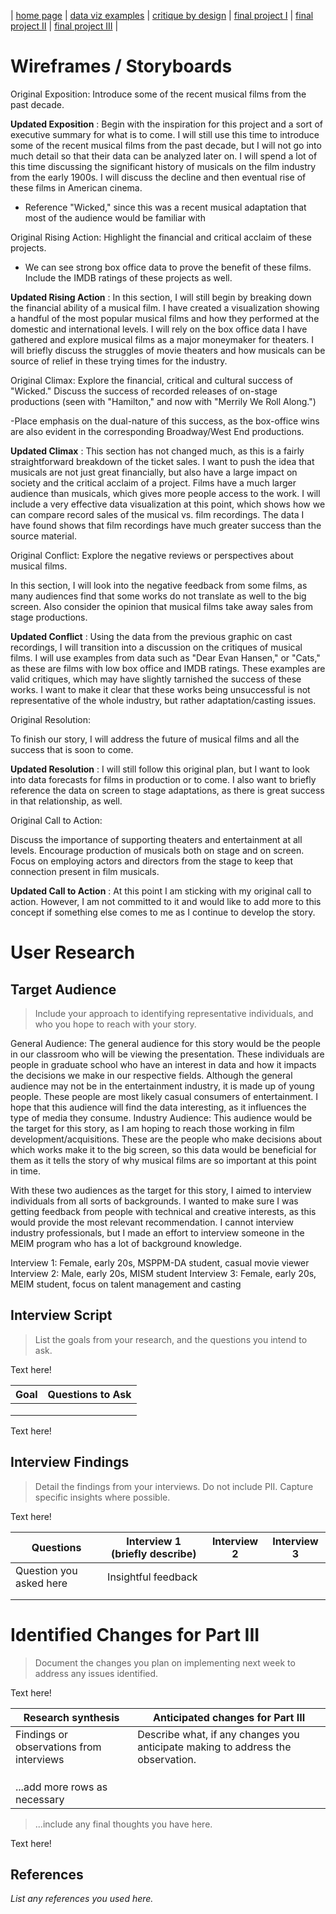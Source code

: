 | [home page](https://cmustudent.github.io/tswd-portfolio-templates/) | [data viz examples](dataviz-examples) | [critique by design](critique-by-design) | [final project I](final-project-part-one) | [final project II](final-project-part-two) | [final project III](final-project-part-three) |

# Wireframes / Storyboards

Original Exposition: Introduce some of the recent musical films from the past decade.

**Updated Exposition** : 
Begin with the inspiration for this project and a sort of executive summary for what is to come. I will still use this time to introduce some of the recent musical films from the past decade, but I will not go into much detail so that their data can be analyzed later on. I will spend a lot of this time discussing the significant history of musicals on the film industry from the early 1900s. I will discuss the decline and then eventual rise of these films in American cinema. 
 - Reference "Wicked," since this was a recent musical adaptation that most of the audience would be familiar with

Original Rising Action: Highlight the financial and critical acclaim of these projects.

 - We can see strong box office data to prove the benefit of these films. Include the IMDB ratings of these projects as well.

**Updated Rising Action** :
In this section, I will still begin by breaking down the financial ability of a musical film. I have created a visualization showing a handful of the most popular musical films and how they performed at the domestic and international levels. I will rely on the box office data I have gathered and explore musical films as a major moneymaker for theaters. I will briefly discuss the struggles of movie theaters and how musicals can be source of relief in these trying times for the industry. 

Original Climax: Explore the financial, critical and cultural success of "Wicked." Discuss the success of recorded releases of on-stage productions (seen with "Hamilton," and now with "Merrily We Roll Along.")

-Place emphasis on the dual-nature of this success, as the box-office wins are also evident in the corresponding Broadway/West End productions.

**Updated Climax** :
This section has not changed much, as this is a fairly straightforward breakdown of the ticket sales. I want to push the idea that musicals are not just great financially, but also have a large impact on society and the critical acclaim of a project. Films have a much larger audience than musicals, which gives more people access to the work. I will include a very effective data visualization at this point, which shows how we can compare record sales of the musical vs. film recordings. The data I have found shows that film recordings have much greater success than the source material. 

Original Conflict: Explore the negative reviews or perspectives about musical films.

In this section, I will look into the negative feedback from some films, as many audiences find that some works do not translate as well to the big screen. Also consider the opinion that musical films take away sales from stage productions.

**Updated Conflict** :
Using the data from the previous graphic on cast recordings, I will transition into a discussion on the critiques of musical films. I will use examples from data such as "Dear Evan Hansen," or "Cats," as these are films with low box office and IMDB ratings. These examples are valid critiques, which may have slightly tarnished the success of these works. I want to make it clear that these works being unsuccessful is not representative of the whole industry, but rather adaptation/casting issues. 

Original Resolution:

To finish our story, I will address the future of musical films and all the success that is soon to come.

**Updated Resolution** :
I will still follow this original plan, but I want to look into data forecasts for films in production or to come. I also want to briefly reference the data on screen to stage adaptations, as there is great success in that relationship, as well. 

Original Call to Action:

Discuss the importance of supporting theaters and entertainment at all levels. Encourage production of musicals both on stage and on screen. Focus on employing actors and directors from the stage to keep that connection present in film musicals.

**Updated Call to Action** :
At this point I am sticking with my original call to action. However, I am not committed to it and would like to add more to this concept if something else comes to me as I continue to develop the story. 


# User Research 

## Target Audience
> Include your approach to identifying representative individuals, and who you hope to reach with your story. 

General Audience: The general audience for this story would be the people in our classroom who will be viewing the presentation. These individuals are people in graduate school who have an interest in data and how it impacts the decisions we make in our respective fields. Although the general audience may not be in the entertainment industry, it is made up of young people. These people are most likely casual consumers of entertainment. I hope that this audience will find the data interesting, as it influences the type of media they consume. 
Industry Audience: This audience would be the target for this story, as I am hoping to reach those working in film development/acquisitions. These are the people who make decisions about which works make it to the big screen, so this data would be beneficial for them as it tells the story of why musical films are so important at this point in time. 

With these two audiences as the target for this story, I aimed to interview individuals from all sorts of backgrounds. I wanted to make sure I was getting feedback from people with technical and creative interests, as this would provide the most relevant recommendation. I cannot interview industry professionals, but I made an effort to interview someone in the MEIM program who has a lot of background knowledge. 

Interview 1: Female, early 20s, MSPPM-DA student, casual movie viewer
Interview 2: Male, early 20s, MISM student
Interview 3: Female, early 20s, MEIM student, focus on talent management and casting

## Interview Script
> List the goals from your research, and the questions you intend to ask. 

Text here!

| Goal | Questions to Ask |
|------|------------------|
|      |                  |
|      |                  |
|      |                  |


Text here!

## Interview Findings
> Detail the findings from your interviews.  Do not include PII.  Capture specific insights where possible.

Text here!

| Questions               | Interview 1 (briefly describe) | Interview 2 | Interview 3 |
|-------------------------|--------------------------------|-------------|-------------|
| Question you asked here | Insightful feedback            |             |             |
|                         |                                |             |             |
|                         |                                |             |             |


# Identified Changes for Part III
> Document the changes you plan on implementing next week to address any issues identified.  

Text here!

| Research synthesis                       | Anticipated changes for Part III                                                |
|------------------------------------------|---------------------------------------------------------------------------------|
| Findings or observations from interviews | Describe what, if any changes you anticipate making to address the observation. |
|                                          |                                                                                 |
|                                          |                                                                                 |
|                                          |                                                                                 |
| ...add more rows as necessary            |                                                                                 |

> ...include any final thoughts you have here. 

Text here!


## References
_List any references you used here._


